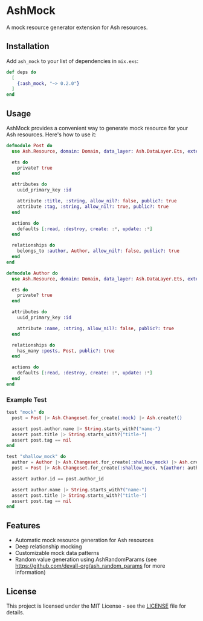 # AshMock

A mock resource generator extension for Ash resources.

## Installation

Add `ash_mock` to your list of dependencies in `mix.exs`:

```elixir
def deps do
  [
    {:ash_mock, "~> 0.2.0"}
  ]
end
```

## Usage

AshMock provides a convenient way to generate mock resource for your Ash resources. Here's how to use it:

```elixir
defmodule Post do
  use Ash.Resource, domain: Domain, data_layer: Ash.DataLayer.Ets, extensions: [AshMock]

  ets do
    private? true
  end

  attributes do
    uuid_primary_key :id

    attribute :title, :string, allow_nil?: false, public?: true
    attribute :tag, :string, allow_nil?: true, public?: true
  end

  actions do
    defaults [:read, :destroy, create: :*, update: :*]
  end

  relationships do
    belongs_to :author, Author, allow_nil?: false, public?: true
  end
end

defmodule Author do
  use Ash.Resource, domain: Domain, data_layer: Ash.DataLayer.Ets, extensions: [AshMock]

  ets do
    private? true
  end

  attributes do
    uuid_primary_key :id

    attribute :name, :string, allow_nil?: false, public?: true
  end

  relationships do
    has_many :posts, Post, public?: true
  end

  actions do
    defaults [:read, :destroy, create: :*, update: :*]
  end
end
```

### Example Test

```elixir
test "mock" do
  post = Post |> Ash.Changeset.for_create(:mock) |> Ash.create!()

  assert post.author.name |> String.starts_with?("name-")
  assert post.title |> String.starts_with?("title-")
  assert post.tag == nil
end

test "shallow_mock" do
  author = Author |> Ash.Changeset.for_create(:shallow_mock) |> Ash.create!()
  post = Post |> Ash.Changeset.for_create(:shallow_mock, %{author: author}) |> Ash.create!()

  assert author.id == post.author_id

  assert author.name |> String.starts_with?("name-")
  assert post.title |> String.starts_with?("title-")
  assert post.tag == nil
end
```

## Features

- Automatic mock resource generation for Ash resources
- Deep relationship mocking
- Customizable mock data patterns
- Random value generation using AshRandomParams (see https://github.com/devall-org/ash_random_params for more information)

## License

This project is licensed under the MIT License - see the [LICENSE](LICENSE) file for details.